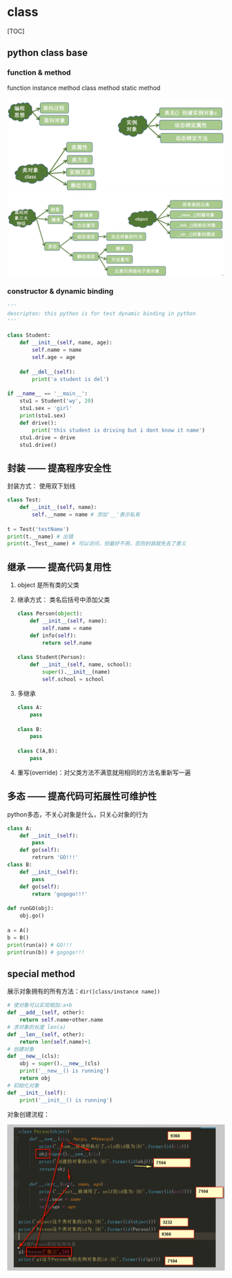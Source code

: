 # class



[TOC]

## python class base

### function & method

function
instance method
class method
static method

<img src="class.assets/image-20210522152429590.png" alt="image-20210522152429590" style="zoom: 50%;" />

<img src="class.assets/image-20210522171633260.png" alt="image-20210522171633260" style="zoom:50%;" />

### constructor & dynamic binding

```python
'''
descripton: this python is for test dynamic binding in python
'''

class Student:
    def __init__(self, name, age):
        self.name = name
        self.age = age

    def __del__(self):
        print('a student is del')

if __name__ == '__main__':
    stu1 = Student('wy', 20)
    stu1.sex = 'girl'
    print(stu1.sex)
    def drive():
        print('this student is driving but i dont know it name')
    stu1.drive = drive
    stu1.drive()
```



## 封装 —— 提高程序安全性

封装方式：
使用双下划线

```python
class Test:
    def __init__(self, name):
		self.__name = name # 添加'__'表示私有

t = Test('testName')
print(t.__name) # 出错
print(t._Test__name) # 可以访问，但最好不用，否则封装就失去了意义
```



## 继承 —— 提高代码复用性

1.  object 是所有类的父类
1.  继承方式：
    类名后括号中添加父类

    ```python
    class Person(object):
        def __init__(self, name):
            self.name = name
        def info(self):
            return self.name

    class Student(Person):
        def __init__(self, name, school):
            super().__init__(name)
            self.school = school
    ```

1.  多继承

    ```python
    class A:
        pass

    class B:
        pass

    class C(A,B):
        pass
    ```

1. 重写(override)：对父类方法不满意就用相同的方法名重新写一遍



## 多态 —— 提高代码可拓展性可维护性

python多态，不关心对象是什么，只关心对象的行为

```python
class A:
    def __init__(self):
        pass
    def go(self):
        retrurn 'GO!!!'
class B:
    def __init__(self):
        pass
    def go(self):
        return 'gogogo!!!'

def runGO(obj):
    obj.go()

a = A()
b = B()
print(run(a)) # GO!!!
print(run(b)) # gogogo!!!
```



## special method

展示对象拥有的所有方法：`dir([class/instance name])`

```python
# 使对象可以实现相加:a+b
def __add__(self, other):
    return self.name+other.name
# 求对象的长度 len(a)
def __len__(self, other):
    return len(self.name)+1
# 创建对象
def __new__(cls):
    obj = super().__new__(cls)
    print('__new__() is running')
    return obj
# 初始化对象
def __init__(self):
    print('__init__() is running')

```

对象创建流程：

<img src="class.assets/image-20210522170627197.png" alt="image-20210522170627197" style="zoom:50%;" />

